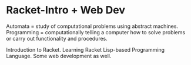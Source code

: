 # Racket-Intro + Web Dev

Automata = study of computational problems using abstract machines. 
Programming = computationally telling a computer how to solve problems or carry out functionality and procedures.

Introduction to Racket. Learning Racket Lisp-based Programming Language. Some web development as well. 

